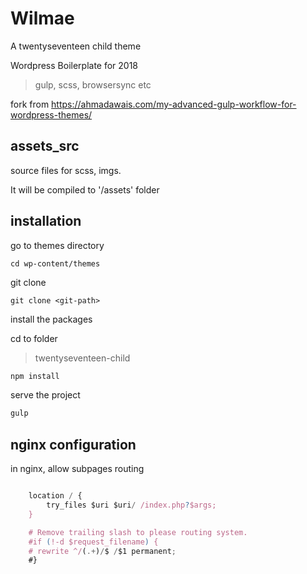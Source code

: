 # Wilmae
A twentyseventeen child theme

Wordpress Boilerplate for 2018

> gulp, scss, browsersync etc

fork from https://ahmadawais.com/my-advanced-gulp-workflow-for-wordpress-themes/

## assets_src
source files for scss, imgs.

It will be compiled to '/assets' folder 

## installation
go to themes directory
```
cd wp-content/themes
```

git clone <git-repo> 
```
git clone <git-path>
```

install the packages

cd to folder 

> twentyseventeen-child 
```javascript
npm install
```

serve the project
```javascript
gulp
```

## nginx configuration
in nginx, allow subpages routing

```javascript

    location / {
        try_files $uri $uri/ /index.php?$args;
    }

    # Remove trailing slash to please routing system.
    #if (!-d $request_filename) {
    # rewrite ^/(.+)/$ /$1 permanent;
    #}

```
